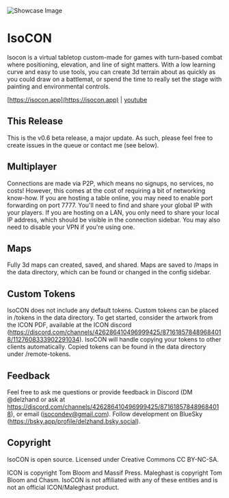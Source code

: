 ![Showcase Image](https://isocon.app/images/showcase3.png)

# IsoCON
Isocon is a virtual tabletop custom-made for games with turn-based combat where positioning, elevation, and line of sight matters. With a low learning curve and easy to use tools, you can create 3d terrain about as quickly as you could draw on a battlemat, or spend the time to really set the stage with painting and environmental controls.

[https://isocon.app](https://isocon.app) | [youtube](https://www.youtube.com/watch?v=9NhfO6uk7lY)

## This Release
This is the v0.6 beta release, a major update. As such, please feel free to create issues in the queue or contact me (see below).

## Multiplayer
Connections are made via P2P, which means no signups, no services, no costs! However, this comes at the cost of requiring a bit of networking know-how. If you are hosting a table online, you may need to enable port forwarding on port 7777. You'll need to find and share your global IP with your players. If you are hosting on a LAN, you only need to share your local IP address, which should be visible in the connection sidebar. You may also need to disable your VPN if you're using one.

## Maps
Fully 3d maps can created, saved, and shared. Maps are saved to /maps in the data directory, which can be found or changed in the config sidebar.

## Custom Tokens
IsoCON does not include any default tokens. Custom tokens can be placed in /tokens in the data directory. To get started, consider the artwork from the ICON PDF, available at the ICON discord (https://discord.com/channels/426286410496999425/871618578489684018/1127608333902291034). IsoCON will handle copying your tokens to other clients automatically. Copied tokens can be found in the data directory under /remote-tokens.

## Feedback
Feel free to ask me questions or provide feedback in Discord (DM @delzhand or ask at https://discord.com/channels/426286410496999425/871618578489684018), or email (isocondev@gmail.com). Follow development on BlueSky (https://bsky.app/profile/delzhand.bsky.social).

## Copyright
IsoCON is open source. Licensed under Creative Commons CC BY-NC-SA.

ICON is copyright Tom Bloom and Massif Press. Maleghast is copyright Tom Bloom and Chasm.  IsoCON is not affiliated with any of these entities and is not an official ICON/Maleghast product. 

